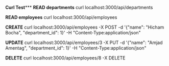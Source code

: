 **********************************Curl Test*************************************
__READ departments__
curl localhost:3000/api/departments

__READ employees__
curl localhost:3000/api/employees

 __CREATE__
curl localhost:3000/api/employees -X POST -d '{"name": "Hicham Bocha", "department_id": 1}' -H "Content-Type:application/json"

__UPDATE__
curl localhost:3000/api/employees/3 -X PUT -d '{"name": "Amjad Amentag", "department_id": 1}' -H "Content-Type:application/json"

__DELETE__
curl localhost:3000/api/employees/8 -X DELETE